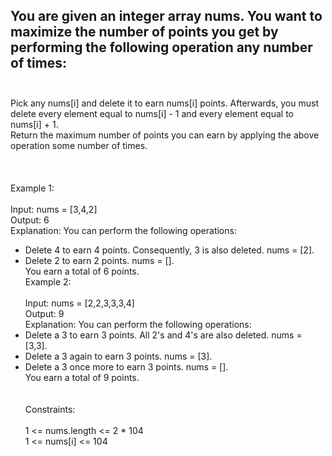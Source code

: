 ## You are given an integer array nums. You want to maximize the number of points you get by performing the following operation any number of times: <br> <br> 
Pick any nums[i] and delete it to earn nums[i] points. Afterwards, you must delete every element equal to nums[i] - 1 and every element equal to nums[i] + 1. <br> 
Return the maximum number of points you can earn by applying the above operation some number of times. <br> <br> <br> <br> 
Example 1: <br> <br> 
Input: nums = [3,4,2] <br> 
Output: 6 <br> 
Explanation: You can perform the following operations: <br> 
- Delete 4 to earn 4 points. Consequently, 3 is also deleted. nums = [2]. <br> 
- Delete 2 to earn 2 points. nums = []. <br> 
You earn a total of 6 points. <br> 
Example 2: <br> <br> 
Input: nums = [2,2,3,3,3,4] <br> 
Output: 9 <br> 
Explanation: You can perform the following operations: <br> 
- Delete a 3 to earn 3 points. All 2's and 4's are also deleted. nums = [3,3]. <br> 
- Delete a 3 again to earn 3 points. nums = [3]. <br> 
- Delete a 3 once more to earn 3 points. nums = []. <br> 
You earn a total of 9 points. <br> <br> <br> 
Constraints: <br> <br> 
1 <= nums.length <= 2 * 104 <br> 
1 <= nums[i] <= 104 <br> 
